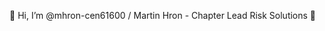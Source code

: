 👋 Hi, I’m @mhron-cen61600 / Martin Hron - Chapter Lead Risk Solutions 👋

<!---
mhron-cen61600/mhron-cen61600 is a ✨ special ✨ repository because its `README.md` (this file) appears on your GitHub profile.
You can click the Preview link to take a look at your changes.
--->
